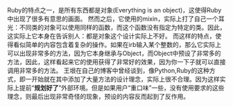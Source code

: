 Ruby的特点之一，是所有东西都是对象(Everything is an object)，这使得Ruby中出现了很多有意思的画面。
然而之后，它使用的mixin，实际上打了自己一个耳光：不同类的对象可以使用同样的函数，而这个函数没有指定为特定的类。因此，这实际上它本身在告诉别人：都是对象这个设计实际上不好。
而这样的特点，使得看似简单的内容包含着复杂的操作。如果在irb输入某个整数的，那么它实际上可以出现非常多的方法，因为它本身继承与Object，而Object中预设了非常多的方法，因此，这样看起来它的使用获得了非常好的效果，因为你一下子就可以直接调用非常多的方法。
王垠在自己的博客中曾经谈到，像Python,Ruby的这种方式，即一开始就在其中添加了大量方法的设计理念，实际上很不合理。因为这样实际上提前“**规划好了**”外部环境。但是如果用户“重口味”一些，没有使用要求的这些理念，则最后出现非常奇怪的现象，预设的内容反而起到了反作用。